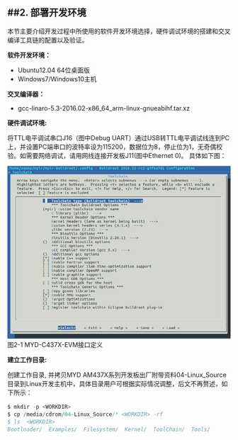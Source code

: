 ##2. 部署开发环境  
---------------------

本节主要介绍开发过程中所使用的软件开发环境选择，硬件调试环境的搭建和交叉编译工具链的配置以及验证。

**软件开发环境：**  
  * Ubuntu12.04 64位桌面版  
  * Windows7/Windows10主机

**交叉编译器：**  
  * gcc-linaro-5.3-2016.02-x86_64_arm-linux-gnueabihf.tar.xz

**硬件调试环境:**  

将TTL电平调试串口J16（图中Debug UART）通过USB转TTL电平调试线连到PC上，并设置PC端串口的波特率设为115200，数据位为8，停止位为1，无奇偶校验。如需要网络调试，请用网线连接开发板J11(图中Ethernet 0)。
具体如下图：  

![C3_3_buildroot_make_menuconfig_toolchain](imagech/C3_3_buildroot_make_menuconfig_toolchain.png)
图2-1 MYD-C437X-EVM接口定义


**建立工作目录:**

创建工作目录, 并拷贝MYD AM437X系列开发板出厂附带资料04-Linux_Source目录到Linux开发主机中，<WORKDIR>具体目录用户可根据实际情况调整，后文不再赘述，如下所示：  
```c
$ mkdir -p <WORKDIR>
$ cp /media/cdrom/04-Linux_Source/* <WORKDIR> -rf
$ ls  <WORKDIR>
Bootloader/  Examples/  Filesystem/  Kernel/  ToolChain/  Tools/
```
